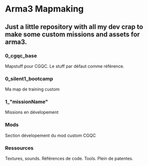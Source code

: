 # Arma3 Mapmaking
## Just a little repository with all my dev crap to make some custom missions and assets for arma3. 

### 0_cgqc_base
Mapstuff pour CGQC. Le stuff par défaut comme référence.

### 0_silent1_bootcamp
Ma map de training custom

### 1_"missionName"
Missions en dévelopement

### Mods
Section dévelopement du mod custom CGQC

### Ressources
Textures, sounds. Références de code. Tools. Plein de patentes.

 
